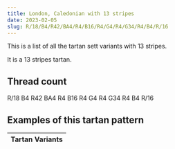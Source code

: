 ```yaml
---
title: London, Caledonian with 13 stripes
date: 2023-02-05
slug: R/18/B4/R42/BA4/R4/B16/R4/G4/R4/G34/R4/B4/R/16
---
```

This is a list of all the tartan sett variants with 13 stripes.

It is a 13 stripes tartan.


## Thread count
R/18 B4 R42 BA4 R4 B16 R4 G4 R4 G34 R4 B4 R/16

## Examples of this tartan pattern

| Tartan Variants |
|---------------|

